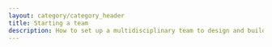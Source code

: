 ```yaml
---
layout: category/category_header
title: Starting a team
description: How to set up a multidisciplinary team to design and build a service.
---
```

